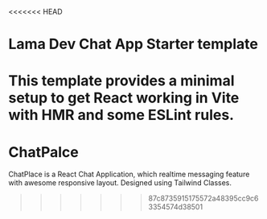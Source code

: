 <<<<<<< HEAD
# Lama Dev Chat App Starter template

This template provides a minimal setup to get React working in Vite with HMR and some ESLint rules.
=======
# ChatPalce
ChatPlace is a React Chat Application, which realtime messaging feature with awesome responsive layout. Designed using Tailwind Classes.
>>>>>>> 87c8735915175572a48395cc9c63354574d38501
